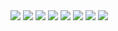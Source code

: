 <img src="https://media.discordapp.net/attachments/883233661800050743/904368877214007367/1.png">
<img src="https://media.discordapp.net/attachments/883233661800050743/904368882582708224/2.png">
<img src="https://cdn.discordapp.com/attachments/883233661800050743/904368884503678976/3.png">
<img src="https://cdn.discordapp.com/attachments/883233661800050743/904368886382743612/6.png">
<img src="https://cdn.discordapp.com/attachments/883233661800050743/904368881651568680/4.png">
<img src="https://cdn.discordapp.com/attachments/883233661800050743/904368885757779988/5.png">
<img src="https://cdn.discordapp.com/attachments/883233661800050743/904368887678795816/7.png">
<img src="https://cdn.discordapp.com/attachments/883233661800050743/904368888060473364/8.png">
